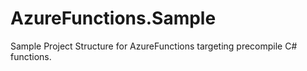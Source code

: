 # AzureFunctions.Sample

Sample Project Structure for AzureFunctions targeting precompile C# functions.